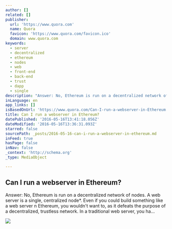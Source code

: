 ```yaml
---
author: []
related: []
publisher:
  url: 'https://www.quora.com'
  name: Quora
  favicon: 'https://www.quora.com/favicon.ico'
  domain: www.quora.com
keywords:
  - server
  - decentralized
  - ethereum
  - nodes
  - web
  - front-end
  - back-end
  - trust
  - dapp
  - single
description: "Answer: No, Ethereum is run on a decentralized network of nodes. A web server is a single, centralized node*. Even if you could build something like a web server n Ethereum, you wouldn't want to, as it defeats the purpose of a decentralized, trustless network. In a traditional web server, you ha..."
inLanguage: en
app_links: []
isBasedOnUrl: 'https://www.quora.com/Can-I-run-a-webserver-in-Ethereum'
title: Can I run a webserver in Ethereum?
datePublished: '2016-05-16T13:41:18.056Z'
dateModified: '2016-05-16T13:36:31.093Z'
starred: false
sourcePath: _posts/2016-05-16-can-i-run-a-webserver-in-ethereum.md
inFeed: true
hasPage: false
inNav: false
_context: 'http://schema.org'
_type: MediaObject

---
```

<article style=""><h1>Can I run a webserver in Ethereum?</h1><p>Answer: No, Ethereum is run on a decentralized network of nodes. A web server is a single, centralized node*. Even if you could build something like a web server n Ethereum, you wouldn't want to, as it defeats the purpose of a decentralized, trustless network. In a traditional web server, you ha...</p><img src="https://qsf.is.quoracdn.net/-images.new_grid.fb_share_default.pnge6dde9cfa6e03c43.png" /></article>